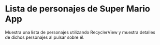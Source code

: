 # Lista de personajes de Super Mario App

Muestra una lista de personajes utilizando RecyclerView y muestra detalles de dichos personajes al pulsar sobre él. 

